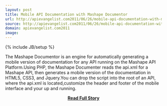 ```yaml
---
layout: post
title: Mobile API Documentation with Mashape Documentor
url: http://apievangelist.com2011/06/26/mobile-api-documentation-with-mashape-documentor/
source: http://apievangelist.com2011/06/26/mobile-api-documentation-with-mashape-documentor/
domain: apievangelist.com2011
image: 
---
```

{% include JB/setup %}<p>The Mashape Documentor is an engine for automatically generating a mobile version of documentation for any API running on the Mashape API Platform.Using PHP, the Mashape Documenter reads the api.xml for a Mashape API, then generates a mobile version of the documentation in HTML5, CSS3, and Jquery.You can drop the script into the root of an API, where the api.xml is located,customize the header and footer of the mobile interface and your up and running.</p>
<center><p><a href="http://apievangelist.com2011/06/26/mobile-api-documentation-with-mashape-documentor/" style='padding:25px; font-sze:18px; font-weight: bold;'>Read Full Story</a></p></center>
